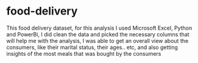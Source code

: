 # food-delivery

This food delivery dataset, for this analysis I used Microsoft Excel, Python and PowerBi, I did clean the data and picked the necessary columns that will help me with the analysis, I was able to get an overall view about the consumers, like their marital status, their ages.. etc, and also getting insights of the most meals that was bought by the consumers

